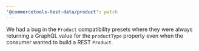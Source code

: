 ```yaml
---
'@commercetools-test-data/product': patch
---
```


We had a bug in the `Product` compatibility presets where they were always returning a GraphQL value for the `productType` property even when the consumer wanted to build a REST `Product`.
